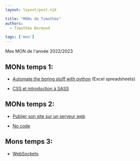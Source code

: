 ```yaml
---
layout: layout/post.njk

title: "MONs de Timothée"
authors:
  - Timothée Bermond

tags: ['mon']
---
```


<!-- début résumé -->
Mes MON de l'année 2022/2023
<!-- fin résumé -->

## MONs temps 1:

- [Automate the boring stuff with python](./Mes_MON/gglAppsScript) (Excel spreadsheets)

- [CSS et introduction à SASS](./Mes_MON/CSS)

## MONs temps 2:

- [Publier son site sur un serveur web](./Mes_MON/ServeurWeb)

- [No code](./Mes_MON/NoCode)

## Mons temps 3:

- [WebSockets](./Mes_MON/WebSockets)